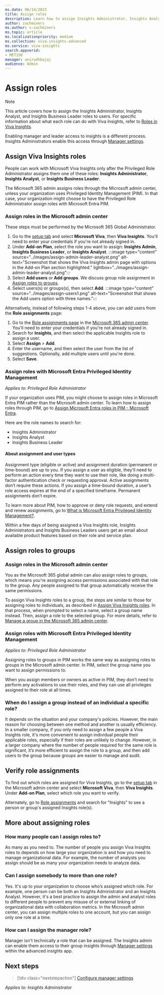 ```yaml
---
ms.date: 06/14/2023
title: Assign roles
description: Learn how to assign Insights Administrator, Insights Analyst, and Insights Business Leader roles to users in your organization
author: zachminers
ms.author: v-zachminers
ms.topic: article
ms.localizationpriority: medium 
ms.collection: viva-insights-advanced 
ms.service: viva-insights
search.appverid: 
- MET150 
manager: anirudhbajaj
audience: Admin
---
```

# Assign roles

>[!Note]
>This article covers how to assign the Insights Administrator, Insights Analyst, and Insights Business Leader roles to users.
For specific information about what each role can do with Viva Insights, refer to [Roles in Viva Insights](../../use/user-roles.md).
>
>Enabling manager and leader access to insights is a different process. Insights Administrators enable this access through [Manager settings](./manager-settings.md).

## Assign Viva Insights roles

People can work with Microsoft Viva Insights only after the Privileged Role Administrator assigns them one of these roles: **Insights Administrator**, **Insights Analyst**, or **Insights Business Leader**.

The Microsoft 365 admin assigns roles through the Microsoft admin center, unless your organization uses Privileged Identity Management (PIM). In that case, your organization might choose to have the Privileged Role Administrator assign roles with Microsoft Entra PIM.

### Assign roles in the Microsoft admin center  

These steps must be performed by the Microsoft 365 Global Administrator.

1. Go to the [setup tab](https://admin.microsoft.com/adminportal/home#/featureexplorer) and select **Microsoft Viva**, then **Viva Insights**. You'll need to enter your credentials if you're not already signed in.
1. Under **Add-on Plan**, select the role you want to assign: **Insights Admin**, **Insights Business Leader**, or **Insights Analyst**.
:::image type="content" source="../images/assign-admin-leader-analyst.png" alt-text="Screenshot that shows the Viva Insights admin page with options in the Add-on Plan section highlighted." lightbox="../images/assign-admin-leader-analyst.png":::
1. Select **Add users** or **Add groups**. We discuss group role assignment in [Assign roles to groups](#assign-roles-to-groups).
1. Select users(s) or groups(s), then select **Add**.
:::image type="content" source="../images/assign-users1.png" alt-text="Screenshot that shows the Add users option with three names.":::

Alternatively, instead of following steps 1-4 above, you can add users from the **Role assignments** page:

1. Go to the [Role assignments page](https://go.microsoft.com/fwlink/p/?linkid=2097861) in the [Microsoft 365 admin center](https://admin.microsoft.com/AdminPortal/home). You'll need to enter your credentials if you're not already signed in.
1. Search for **Insights**, and then select the applicable Insights role to assign a user.
1. Select **Assign** > **Add**.
1. Enter the username, and then select the user from the list of suggestions. Optionally, add multiple users until you're done.
1. Select **Save**.

<a name='assign-roles-with-azure-active-directory-privileged-identity-management'></a>

### Assign roles with Microsoft Entra Privileged Identity Management

*Applies to: Privileged Role Administrator*

If your organization uses PIM, you might choose to assign roles in Microsoft Entra PIM rather than the Microsoft admin center. To learn how to assign roles through PIM, go to [Assign Microsoft Entra roles in PIM - Microsoft Entra](/azure/active-directory/privileged-identity-management/pim-how-to-add-role-to-user). 

Here are the role names to search for:

* Insights Administrator
* Insights Analyst
* Insights Business Leader

#### About assignment and user types

Assignment type (eligible or active) and assignment duration (permanent or time-bound) are up to you. If you assign a user as eligible, they’ll need to perform an action every time they want to use their role, like doing a multi-factor authentication check or requesting approval. Active assignments don’t require these actions. If you assign a time-bound duration, a user’s role access expires at the end of a specified timeframe. Permanent assignments don’t expire.

To learn more about PIM, how to approve or deny role requests, and extend and renew assignments, go to [What is Microsoft Entra Privileged Identity Management?](/azure/active-directory/privileged-identity-management/pim-configure).

Within a few days of being assigned a Viva Insights role, Insights Administrators and Insights Business Leaders users get an email about available product features based on their role and service plan.

## Assign roles to groups

### Assign roles in the Microsoft admin center

You as the Microsoft 365 global admin can also assign roles to groups, which means you're assigning access permissions associated with that role to the group. Any people assigned to that group automatically receive the same permissions.

To assign Viva Insights roles to a group, the steps are similar to those for assigning roles to individuals, as described in [Assign Viva Insights roles](#assign-viva-insights-roles). In that process, when prompted to select a name, select a group name instead. Then, assign a role to the selected group. For more details, refer to [Manage a group in the Microsoft 365 admin center](/microsoft-365/admin/create-groups/manage-groups).

<a name='assign-roles-with-azure-active-directory-privileged-identity-management'></a>

### Assign roles with Microsoft Entra Privileged Identity Management

*Applies to: Privileged Role Administrator*

Assigning roles to groups in PIM works the same way as assigning roles to groups in the Microsoft admin center. In PIM, select the group name you want to assign permissions to.

When you assign members or owners as active in PIM, they don't need to perform any activations to use their roles, and they can use all privileges assigned to their role at all times. 


### When do I assign a group instead of an individual a specific role?

It depends on the situation and your company's policies. However, the main reason for choosing between one method and another is usually efficiency. In a smaller company, if you only need to assign a few people a Viva Insights role, it's more convenient to assign individual people their applicable roles, especially if their roles are unlikely to change.
However, in a larger company where the number of people required for the same role is significant, it’s more efficient to assign the role to a group, and then add users to the group because groups are easier to manage and audit.


## Verify role assignments

To find out which roles are assigned for Viva Insights, go to the [setup tab](https://admin.microsoft.com/adminportal/home#/featureexplorer) in the Microsoft admin center and select **Microsoft Viva**, then **Viva Insights**. Under **Add-on Plan**, select which role you want to verify. 

Alternately, go to [Role assignments](https://go.microsoft.com/fwlink/p/?linkid=2097861) and search for "Insights" to see a person or group's assigned Insights role(s).

## More about assigning roles

### How many people can I assign roles to?

As many as you need to. The number of people you assign Viva Insights roles to depends on how large your organization is and how you need to manage organizational data. For example, the number of analysts you assign should be as many your organization needs to analyze data. 

### Can I assign somebody to more than one role?

Yes. It's up to your organization to choose who’s assigned which role. For example, one person can be both an Insights Administrator and an Insights Analyst. However, it's a best practice to assign the admin and analyst roles to different people to prevent any misuse of or external linking of organizational data with collaboration metrics.
In the Microsoft admin center, you can assign multiple roles to one account, but you can assign only one role at a time.

### How can I assign the manager role?

Manager isn't technically a role that can be assigned. The Insights admin can enable them access to their group insights through [Manager settings](./manager-settings.md) within the advanced insights app.

## Next steps

> [!div class="nextstepaction"]
> [Configure manager settings](./manager-settings.md)

*Applies to: Insights Administrator*
